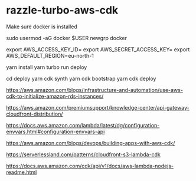 # razzle-turbo-aws-cdk


Make sure docker is installed 

sudo usermod -aG docker $USER 
newgrp docker

export AWS_ACCESS_KEY_ID=
export AWS_SECRET_ACCESS_KEY=
export AWS_DEFAULT_REGION=eu-north-1

yarn install
yarn turbo run deploy

cd deploy
yarn cdk synth
yarn cdk bootstrap
yarn cdk deploy


https://aws.amazon.com/blogs/infrastructure-and-automation/use-aws-cdk-to-initialize-amazon-rds-instances/

https://aws.amazon.com/premiumsupport/knowledge-center/api-gateway-cloudfront-distribution/

https://docs.aws.amazon.com/lambda/latest/dg/configuration-envvars.html#configuration-envvars-api

https://aws.amazon.com/blogs/devops/building-apps-with-aws-cdk/

https://serverlessland.com/patterns/cloudfront-s3-lambda-cdk

https://docs.aws.amazon.com/cdk/api/v1/docs/aws-lambda-nodejs-readme.html